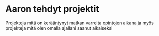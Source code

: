 # Aaron tehdyt projektit

Projekteja mitä on kerääntynyt matkan varrelta opintojen aikana ja myös projekteja mitä olen omalla ajallani saanut aikaiseksi
